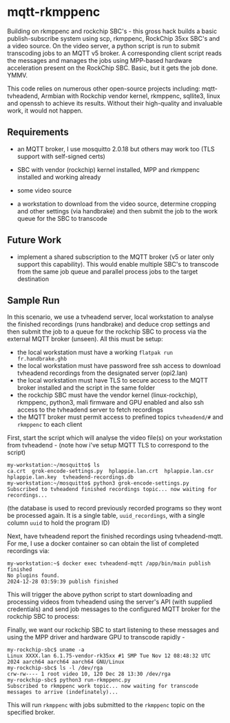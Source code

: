 # mqtt-rkmppenc

Building on rkmppenc and rockchip SBC's - this gross hack builds a basic publish-subscribe system using scp, rkmppenc, RockChip 35xx SBC's and a video source. On the video server, a python script is run to submit transcoding jobs to an MQTT v5 broker. A corresponding client script reads the messages and manages the jobs using MPP-based hardware acceleration 
present on the RockChip SBC. Basic, but it gets the job done.
YMMV.

This code relies on numerous other open-source projects including: mqtt-tvheadend, Armbian with Rockchip vendor kernel, rkmppenc, sqllite3, linux and openssh to achieve its results. Without
their high-quality and invaluable work, it would not happen.

## Requirements

* an MQTT broker, I use mosquitto 2.0.18 but others may work too (TLS support with self-signed certs)

* SBC with vendor (rockchip) kernel installed, MPP and rkmppenc installed and working already

* some video source

* a workstation to download from the video source, determine cropping and other settings (via handbrake) and then submit the job to the work queue for the SBC to transcode

## Future Work

* implement a shared subscription to the MQTT broker (v5 or later only support this capability). This would enable multiple SBC's to transcode from the same job queue and
  parallel process jobs to the target destination


## Sample Run

In this scenario, we use a tvheadend server, local workstation to analyse the finished recordings (runs handbrake) and deduce crop settings and then submit
the job to a queue for the rockchip SBC to process via the external MQTT broker (unseen). All this must be setup:

* the local workstation must have a working `flatpak run fr.handbrake.ghb`
* the local workstation must have password free ssh access to download tvheadend recordings from the designated server (opi2.lan) 
* the local workstation must have TLS to secure access to the MQTT broker installed and the script in the same folder
* the rockchip SBC must have the vendor kernel (linux-rockchip), rkmppenc, python3, mali firmware and GPU enabled and also ssh access to the tvheadend server to fetch recordings
* the MQTT broker must permit access to prefined topics `tvheadend/#` and `rkmppenc` to each client
 

First, start the script which will analyse the video file(s) on your workstation from tvheadend -  (note how i've setup MQTT TLS to correspond to the script)

~~~~
my-workstation:~/mosquitto$ ls
ca.crt  grok-encode-settings.py  hplappie.lan.crt  hplappie.lan.csr  hplappie.lan.key  tvheadend-recordings.db
my-workstation:~/mosquitto$ python3 grok-encode-settings.py 
Subscribed to tvheadend finished recordings topic... now waiting for recordings...
~~~~

(the database is used to record previously recorded programs so they wont be processed again. It is a single table, `uuid_recordings`, with a single column `uuid` to hold the program ID)

Next, have tvheadend report the finished recordings using tvheadend-mqtt. For me, I use a docker container so can obtain the list of completed recordings via:

~~~~
my-workstation:~$ docker exec tvheadend-mqtt /app/bin/main publish finished
No plugins found.
2024-12-28 03:59:39 publish finished
~~~~

This will trigger the above python script to start downloading and processing videos from tvheadend using the server's API (with supplied credentials) and send job messages to the configured MQTT broker for the rockchip SBC to process:

Finally, we want our rockchip SBC to start listening to these messages and using the MPP driver and hardware GPU to transcode rapidly - 

~~~~
my-rockchip-sbc$ uname -a
Linux XXXX.lan 6.1.75-vendor-rk35xx #1 SMP Tue Nov 12 08:48:32 UTC 2024 aarch64 aarch64 aarch64 GNU/Linux
my-rockchip-sbc$ ls -l /dev/rga
crw-rw---- 1 root video 10, 120 Dec 28 13:30 /dev/rga
my-rockchip-sbc$ python3 run-rkmppenc.py 
Subscribed to rkmppenc work topic... now waiting for transcode messages to arrive (indefinately)...

~~~~

This will run `rkmppenc` with jobs submitted to the `rkmppenc` topic on the specified broker.

